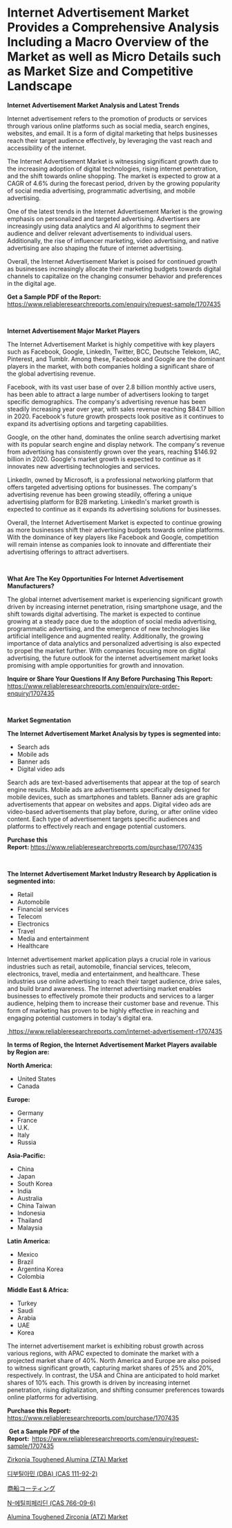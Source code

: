 <p><h1>Internet Advertisement Market Provides a Comprehensive Analysis Including a Macro Overview of the Market as well as Micro Details such as Market Size and Competitive Landscape</h1></p><p><strong>Internet Advertisement Market Analysis and Latest Trends</strong></p>
<p><p>Internet advertisement refers to the promotion of products or services through various online platforms such as social media, search engines, websites, and email. It is a form of digital marketing that helps businesses reach their target audience effectively, by leveraging the vast reach and accessibility of the internet.</p><p>The Internet Advertisement Market is witnessing significant growth due to the increasing adoption of digital technologies, rising internet penetration, and the shift towards online shopping. The market is expected to grow at a CAGR of 4.6% during the forecast period, driven by the growing popularity of social media advertising, programmatic advertising, and mobile advertising.</p><p>One of the latest trends in the Internet Advertisement Market is the growing emphasis on personalized and targeted advertising. Advertisers are increasingly using data analytics and AI algorithms to segment their audience and deliver relevant advertisements to individual users. Additionally, the rise of influencer marketing, video advertising, and native advertising are also shaping the future of internet advertising.</p><p>Overall, the Internet Advertisement Market is poised for continued growth as businesses increasingly allocate their marketing budgets towards digital channels to capitalize on the changing consumer behavior and preferences in the digital age.</p></p>
<p><strong>Get a Sample PDF of the Report:&nbsp;</strong> <a href="https://www.reliableresearchreports.com/enquiry/request-sample/1707435">https://www.reliableresearchreports.com/enquiry/request-sample/1707435</a></p>
<p>&nbsp;</p>
<p><strong>Internet Advertisement Major Market Players</strong></p>
<p><p>The Internet Advertisement Market is highly competitive with key players such as Facebook, Google, LinkedIn, Twitter, BCC, Deutsche Telekom, IAC, Pinterest, and Tumblr. Among these, Facebook and Google are the dominant players in the market, with both companies holding a significant share of the global advertising revenue.</p><p>Facebook, with its vast user base of over 2.8 billion monthly active users, has been able to attract a large number of advertisers looking to target specific demographics. The company's advertising revenue has been steadily increasing year over year, with sales revenue reaching $84.17 billion in 2020. Facebook's future growth prospects look positive as it continues to expand its advertising options and targeting capabilities.</p><p>Google, on the other hand, dominates the online search advertising market with its popular search engine and display network. The company's revenue from advertising has consistently grown over the years, reaching $146.92 billion in 2020. Google's market growth is expected to continue as it innovates new advertising technologies and services.</p><p>LinkedIn, owned by Microsoft, is a professional networking platform that offers targeted advertising options for businesses. The company's advertising revenue has been growing steadily, offering a unique advertising platform for B2B marketing. LinkedIn's market growth is expected to continue as it expands its advertising solutions for businesses.</p><p>Overall, the Internet Advertisement Market is expected to continue growing as more businesses shift their advertising budgets towards online platforms. With the dominance of key players like Facebook and Google, competition will remain intense as companies look to innovate and differentiate their advertising offerings to attract advertisers.</p></p>
<p>&nbsp;</p>
<p><strong>What Are The Key Opportunities For Internet Advertisement Manufacturers?</strong></p>
<p><p>The global internet advertisement market is experiencing significant growth driven by increasing internet penetration, rising smartphone usage, and the shift towards digital advertising. The market is expected to continue growing at a steady pace due to the adoption of social media advertising, programmatic advertising, and the emergence of new technologies like artificial intelligence and augmented reality. Additionally, the growing importance of data analytics and personalized advertising is also expected to propel the market further. With companies focusing more on digital advertising, the future outlook for the internet advertisement market looks promising with ample opportunities for growth and innovation.</p></p>
<p><strong>Inquire or Share Your Questions If Any Before Purchasing This Report:</strong> <a href="https://www.reliableresearchreports.com/enquiry/pre-order-enquiry/1707435">https://www.reliableresearchreports.com/enquiry/pre-order-enquiry/1707435</a></p>
<p>&nbsp;</p>
<p><strong>Market Segmentation</strong></p>
<p><strong>The Internet Advertisement Market Analysis by types is segmented into:</strong></p>
<p><ul><li>Search ads</li><li>Mobile ads</li><li>Banner ads</li><li>Digital video ads</li></ul></p>
<p><p>Search ads are text-based advertisements that appear at the top of search engine results. Mobile ads are advertisements specifically designed for mobile devices, such as smartphones and tablets. Banner ads are graphic advertisements that appear on websites and apps. Digital video ads are video-based advertisements that play before, during, or after online video content. Each type of advertisement targets specific audiences and platforms to effectively reach and engage potential customers.</p></p>
<p><strong>Purchase this Report:&nbsp;</strong><a href="https://www.reliableresearchreports.com/purchase/1707435">https://www.reliableresearchreports.com/purchase/1707435</a></p>
<p>&nbsp;</p>
<p><strong>The Internet Advertisement Market Industry Research by Application is segmented into:</strong></p>
<p><ul><li>Retail</li><li>Automobile</li><li>Financial services</li><li>Telecom</li><li>Electronics</li><li>Travel</li><li>Media and entertainment</li><li>Healthcare</li></ul></p>
<p><p>Internet advertisement market application plays a crucial role in various industries such as retail, automobile, financial services, telecom, electronics, travel, media and entertainment, and healthcare. These industries use online advertising to reach their target audience, drive sales, and build brand awareness. The internet advertising market enables businesses to effectively promote their products and services to a larger audience, helping them to increase their customer base and revenue. This form of marketing has proven to be highly effective in reaching and engaging potential customers in today's digital era.</p></p>
<p><a href="https://www.reliableresearchreports.com/internet-advertisement-r1707435">&nbsp;https://www.reliableresearchreports.com/internet-advertisement-r1707435</a></p>
<p><strong>In terms of Region, the Internet Advertisement Market Players available by Region are:</strong></p>
<p>
    <p> <strong> North America: </strong>
        <ul>
            <li>United States</li>
            <li>Canada</li>
        </ul>
        </p> 
    <p> <strong> Europe: </strong>
        <ul>
            <li>Germany</li>
            <li>France</li>
            <li>U.K.</li>
            <li>Italy</li>
            <li>Russia</li>
        </ul>
        </p> 
    <p> <strong> Asia-Pacific: </strong>
        <ul>
            <li>China</li>
            <li>Japan</li>
            <li>South Korea</li>
            <li>India</li>
            <li>Australia</li>
            <li>China Taiwan</li>
            <li>Indonesia</li>
            <li>Thailand</li>
            <li>Malaysia</li>
        </ul>
        </p> 
    <p> <strong> Latin America: </strong>
        <ul>
            <li>Mexico</li>
            <li>Brazil</li>
            <li>Argentina Korea</li>
            <li>Colombia</li>
        </ul>
        </p> 
    <p> <strong> Middle East & Africa: </strong>
        <ul>
            <li>Turkey</li>
            <li>Saudi</li>
            <li>Arabia</li>
            <li>UAE</li>
            <li>Korea</li>
        </ul>
    </p>
    </p>
<p><p>The internet advertisement market is exhibiting robust growth across various regions, with APAC expected to dominate the market with a projected market share of 40%. North America and Europe are also poised to witness significant growth, capturing market shares of 25% and 20%, respectively. In contrast, the USA and China are anticipated to hold market shares of 10% each. This growth is driven by increasing internet penetration, rising digitalization, and shifting consumer preferences towards online platforms for advertising.</p></p>
<p><strong>Purchase this Report: </strong><a href="https://www.reliableresearchreports.com/purchase/1707435">https://www.reliableresearchreports.com/purchase/1707435</a></p>
<p>&nbsp;<strong>Get a Sample PDF of the Report:&nbsp;&nbsp;</strong><a href="https://www.reliableresearchreports.com/enquiry/request-sample/1707435">https://www.reliableresearchreports.com/enquiry/request-sample/1707435</a></p>
<p><strong></strong></p>
<p><p><a href="https://github.com/guneycigdem35/Market-Research-Report-List-3/blob/main/zirkonia-toughened-alumina-zta-market.md">Zirkonia Toughened Alumina (ZTA) Market</a></p><p><a href="https://github.com/idcefvhkdut6/Market-Research-Report-List-2/blob/main/731490296759.md">디부틸아민 (DBA) (CAS 111-92-2)</a></p><p><a href="https://github.com/SantosDicki04/Market-Research-Report-List-1/blob/main/8535751103293.md">商船コーティング</a></p><p><a href="https://github.com/vsap75a286l/Market-Research-Report-List-2/blob/main/584269996760.md">N-에틸피페리딘 (CAS 766-09-6)</a></p><p><a href="https://github.com/biheemgalvinlouises6hokrh3h/Market-Research-Report-List-2/blob/main/alumina-toughened-zirconia-atz-market.md">Alumina Toughened Zirconia (ATZ) Market</a></p></p>